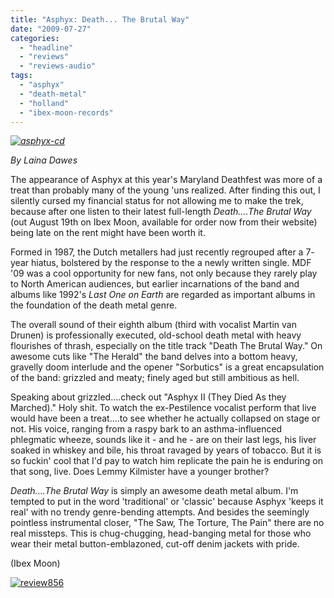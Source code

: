 ```yaml
---
title: "Asphyx: Death... The Brutal Way"
date: "2009-07-27"
categories: 
  - "headline"
  - "reviews"
  - "reviews-audio"
tags: 
  - "asphyx"
  - "death-metal"
  - "holland"
  - "ibex-moon-records"
---
```


_[![asphyx-cd](http://www.hellbound.ca/wp-content/uploads/2009/07/asphyx-cd.jpg "asphyx-cd")](http://www.hellbound.ca/wp-content/uploads/2009/07/asphyx-cd.jpg)_

_By Laina Dawes_

The appearance of Asphyx at this year's Maryland Deathfest was more of a treat than probably many of the young 'uns realized. After finding this out, I silently cursed my financial status for not allowing me to make the trek, because after one listen to their latest full-length _Death....The Brutal Way_ (out August 19th on Ibex Moon, available for order now from their website) being late on the rent might have been worth it.

Formed in 1987, the Dutch metallers had just recently regrouped after a 7- year hiatus, bolstered by the response to the a newly written single. MDF '09 was a cool opportunity for new fans, not only because they rarely play to North American audiences, but earlier incarnations of the band and albums like 1992's _Last One on Earth_ are regarded as important albums in the foundation of the death metal genre.

The overall sound of their eighth album (third with vocalist Martin van Drunen) is professionally executed, old-school death metal with heavy flourishes of thrash, especially on the title track "Death The Brutal Way." On awesome cuts like "The Herald" the band delves into a bottom heavy, gravelly doom interlude and the opener "Sorbutics" is a great encapsulation of the band: grizzled and meaty; finely aged but still ambitious as hell.

Speaking about grizzled....check out "Asphyx II (They Died As they Marched)." Holy shit. To watch the ex-Pestilence vocalist perform that live would have been a treat....to see whether he actually collapsed on stage or not. His voice, ranging from a raspy bark to an asthma-influenced phlegmatic wheeze, sounds like it - and he - are on their last legs, his liver soaked in whiskey and bile, his throat ravaged by years of tobacco. But it is so fuckin' cool that I'd pay to watch him replicate the pain he is enduring on that song, live. Does Lemmy Kilmister have a younger brother?

_Death....The Brutal Way_ is simply an awesome death metal album. I'm tempted to put in the word 'traditional' or 'classic' because Asphyx 'keeps it real' with no trendy genre-bending attempts. And besides the seemingly pointless instrumental closer, "The Saw, The Torture, The Pain" there are no real missteps. This is chug-chugging, head-banging metal for those who wear their metal button-emblazoned, cut-off denim jackets with pride.

(Ibex Moon)

[![review856](http://www.hellbound.ca/wp-content/uploads/2009/06/review856.png "review856")](http://www.hellbound.ca/wp-content/uploads/2009/06/review856.png)
